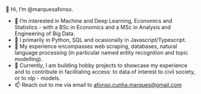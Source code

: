 👋 Hi, I’m @marquesafonso.

- 👀 I’m interested in Machine and Deep Learning, Economics and Statistics - with a BSc in Economics and a MSc in Analysis and Engineering of Big Data.
- 🌱 I primarily in Python, SQL and ocasionally in Javascript/Typescript.
- 📗 My experience encompasses web scraping, databases, natural language processing (in particular named entity recognition and topic modelling).
- 🎯 Currently, I am building hobby projects to showcase my experience and to contribute in facilitating access: to data of interest to civil society, or to nlp - models.
- 📫 Reach out to me via email to afonso.cunha.marques@gmail.com

<!---
marquesafonso/marquesafonso is a ✨ special ✨ repository because its `README.md` (this file) appears on your GitHub profile.
You can click the Preview link to take a look at your changes.
--->
